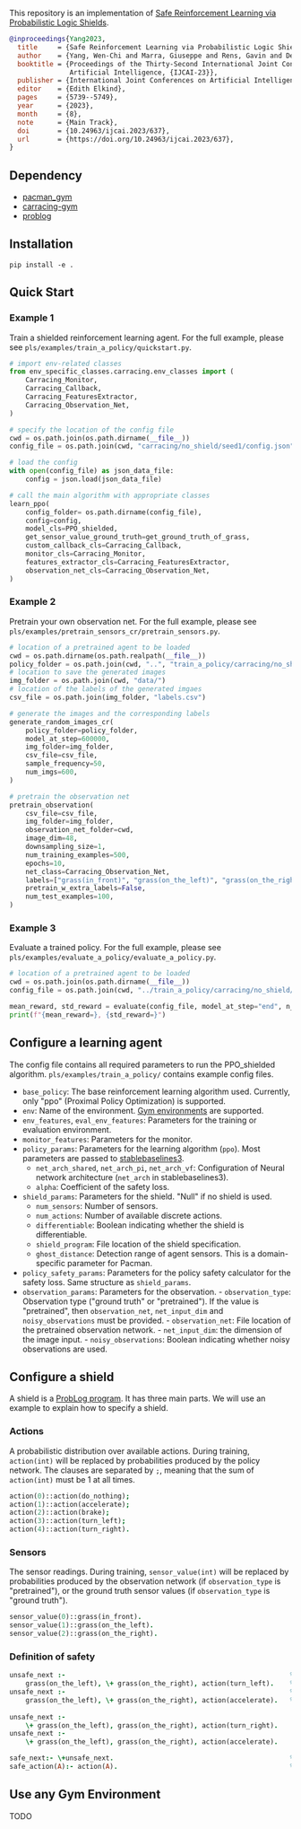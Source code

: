 This repository is an implementation of [Safe Reinforcement Learning via Probabilistic Logic Shields](https://www.ijcai.org/proceedings/2023/0637.pdf).

```bibtex
@inproceedings{Yang2023,
  title     = {Safe Reinforcement Learning via Probabilistic Logic Shields},
  author    = {Yang, Wen-Chi and Marra, Giuseppe and Rens, Gavin and De Raedt, Luc},
  booktitle = {Proceedings of the Thirty-Second International Joint Conference on
               Artificial Intelligence, {IJCAI-23}},
  publisher = {International Joint Conferences on Artificial Intelligence Organization},
  editor    = {Edith Elkind},
  pages     = {5739--5749},
  year      = {2023},
  month     = {8},
  note      = {Main Track},
  doi       = {10.24963/ijcai.2023/637},
  url       = {https://doi.org/10.24963/ijcai.2023/637},
}
```

## Dependency
- [pacman_gym](https://github.com/wenchiyang/pacman_gym) 
- [carracing-gym](https://github.com/wenchiyang/carracing-gym) 
- [problog](https://github.com/ML-KULeuven/problog)


## Installation

```shell script
pip install -e .
```

## Quick Start
### Example 1
Train a shielded reinforcement learning agent. For the full example,
please see `pls/examples/train_a_policy/quickstart.py`.

```python
# import env-related classes
from env_specific_classes.carracing.env_classes import (
    Carracing_Monitor,
    Carracing_Callback,
    Carracing_FeaturesExtractor,
    Carracing_Observation_Net,
)

# specify the location of the config file
cwd = os.path.join(os.path.dirname(__file__))
config_file = os.path.join(cwd, "carracing/no_shield/seed1/config.json")

# load the config
with open(config_file) as json_data_file:
    config = json.load(json_data_file)

# call the main algorithm with appropriate classes 
learn_ppo(
    config_folder= os.path.dirname(config_file),
    config=config,
    model_cls=PPO_shielded,
    get_sensor_value_ground_truth=get_ground_truth_of_grass,
    custom_callback_cls=Carracing_Callback,
    monitor_cls=Carracing_Monitor,
    features_extractor_cls=Carracing_FeaturesExtractor,
    observation_net_cls=Carracing_Observation_Net,
)

```


### Example 2
Pretrain your own observation net. For the full example, please see 
`pls/examples/pretrain_sensors_cr/pretrain_sensors.py`.

```python
# location of a pretrained agent to be loaded
cwd = os.path.dirname(os.path.realpath(__file__))
policy_folder = os.path.join(cwd, "..", "train_a_policy/carracing/no_shield/seed1")
# location to save the generated images
img_folder = os.path.join(cwd, "data/")
# location of the labels of the generated imgaes
csv_file = os.path.join(img_folder, "labels.csv")

# generate the images and the corresponding labels
generate_random_images_cr(
    policy_folder=policy_folder,
    model_at_step=600000,
    img_folder=img_folder,
    csv_file=csv_file,
    sample_frequency=50,
    num_imgs=600,
)

# pretrain the observation net
pretrain_observation(
    csv_file=csv_file,
    img_folder=img_folder,
    observation_net_folder=cwd,
    image_dim=48,
    downsampling_size=1,
    num_training_examples=500,
    epochs=10,
    net_class=Carracing_Observation_Net,
    labels=["grass(in_front)", "grass(on_the_left)", "grass(on_the_right)"],
    pretrain_w_extra_labels=False,
    num_test_examples=100,
)
```

### Example 3
Evaluate a trained policy. For the full example, please see `pls/examples/evaluate_a_policy/evaluate_a_policy.py`.

```python
# location of a pretrained agent to be loaded
cwd = os.path.join(os.path.dirname(__file__))
config_file = os.path.join(cwd, "../train_a_policy/carracing/no_shield/seed1/config.json")

mean_reward, std_reward = evaluate(config_file, model_at_step="end", n_test_episodes=10)
print(f"{mean_reward=}, {std_reward=}")
```

## Configure a learning agent
The config file contains all required parameters to run the PPO_shielded algorithm. 
`pls/examples/train_a_policy/` contains example config files.


- `base_policy`: The base reinforcement learning algorithm used. Currently, only "ppo" (Proximal Policy Optimization) is supported.
- `env`: Name of the environment. [Gym environments](https://www.gymlibrary.dev/index.html) are supported.
- `env_features`, `eval_env_features`: Parameters for the training or evaluation environment.
- `monitor_features`: Parameters for the monitor. 
- `policy_params`: Parameters for the learning algorithm (`ppo`). Most parameters are passed to [stablebaselines3](https://stable-baselines3.readthedocs.io/en/master/modules/ppo.html#).
    - `net_arch_shared`, `net_arch_pi`, `net_arch_vf`: Configuration of Neural network architecture (`net_arch` in stablebaselines3).
    - `alpha`: Coefficient of the safety loss.
- `shield_params`: Parameters for the shield. "Null" if no shield is used.
    - `num_sensors`: Number of sensors.
    - `num_actions`: Number of available discrete actions.
    - `differentiable`: Boolean indicating whether the shield is differentiable.
    - `shield_program`: File location of the shield specification.
    - `ghost_distance`: Detection range of agent sensors. This is a domain-specific parameter for Pacman.
- `policy_safety_params`: Parameters for the policy safety calculator for the safety loss. Same structure as `shield_params`. 
- `observation_params`: Parameters for the observation. 
      - `observation_type`: Observation type ("ground truth" or "pretrained"). If the value is "pretrained", 
then `observation_net`, `net_input_dim` and `noisy_observations` must be provided.
      - `observation_net`: File location of the pretrained observation network.
      - `net_input_dim`: the dimension of the image input.
      - `noisy_observations`: Boolean indicating whether noisy observations are used.


## Configure a shield
A shield is a [ProbLog program](https://problog.readthedocs.io/en/latest/modeling_basic.html#problog). 
It has three main parts. We will use an example to explain how to specify a shield. 

### Actions
A probabilistic distribution over available actions. 
During training, `action(int)` will be replaced by probabilities produced by the policy network.
The clauses are separated by `;`, meaning that the sum of `action(int)` must be 1 at all times.

```prolog
action(0)::action(do_nothing);
action(1)::action(accelerate);
action(2)::action(brake);
action(3)::action(turn_left);
action(4)::action(turn_right).
```

### Sensors
The sensor readings. 
During training, `sensor_value(int)` will be replaced by probabilities produced by the observation network (if `observation_type` is "pretrained"),
or the ground truth sensor values (if `observation_type` is "ground truth"). 
```prolog
sensor_value(0)::grass(in_front).
sensor_value(1)::grass(on_the_left).
sensor_value(2)::grass(on_the_right).
```

### Definition of safety

```prolog
unsafe_next :-                                                        % Grass on the left but not on the right means
    grass(on_the_left), \+ grass(on_the_right), action(turn_left).    % that the agent is on the left border of the road
unsafe_next :-                                                        % thus it is unsafe to turn left or accelerate 
    grass(on_the_left), \+ grass(on_the_right), action(accelerate).   % at this point.
    
unsafe_next :-                                                         
    \+ grass(on_the_left), grass(on_the_right), action(turn_right).    
unsafe_next :-                                                         
    \+ grass(on_the_left), grass(on_the_right), action(accelerate).    

safe_next:- \+unsafe_next.                                            % Being safe is defined as "not unsafe" 
safe_action(A):- action(A).                                           % safe_action will be queried during training
```


## Use any Gym Environment

TODO